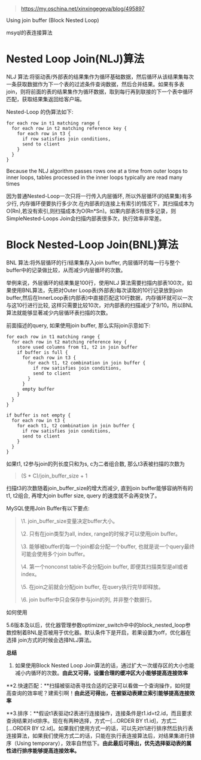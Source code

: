 

> https://my.oschina.net/xinxingegeya/blog/495897

Using join buffer (Block Nested Loop)

msyql的表连接算法



# Nested Loop Join(NLJ)算法

 NLJ 算法:将驱动表/外部表的结果集作为循环基础数据，然后循环从该结果集每次一条获取数据作为下一个表的过滤条件查询数据，然后合并结果。如果有多表join，则将前面的表的结果集作为循环数据，取到每行再到联接的下一个表中循环匹配，获取结果集返回给客户端。

Nested-Loop 的伪算法如下:

```
for each row in t1 matching range {
  for each row in t2 matching reference key {
    for each row in t3 {
      if row satisfies join conditions,
      send to client
    }
  }
}
```

Because the NLJ algorithm passes rows one at a time from outer loops to inner loops, tables processed in the inner loops typically are read many times

因为普通Nested-Loop一次只将一行传入内层循环, 所以外层循环(的结果集)有多少行, 内存循环便要执行多少次.在内部表的连接上有索引的情况下，其扫描成本为O(Rn),若没有索引,则扫描成本为O(Rn*Sn)。如果内部表S有很多记录，则SimpleNested-Loops Join会扫描内部表很多次，执行效率非常差。



# Block Nested-Loop Join(BNL)算法

BNL 算法:将外层循环的行/结果集存入join buffer, 内层循环的每一行与整个buffer中的记录做比较，从而减少内层循环的次数。

举例来说，外层循环的结果集是100行，使用NLJ 算法需要扫描内部表100次，如果使用BNL算法，先把对Outer Loop表(外部表)每次读取的10行记录放到join buffer,然后在InnerLoop表(内部表)中直接匹配这10行数据，内存循环就可以一次与这10行进行比较, 这样只需要比较10次，对内部表的扫描减少了9/10。所以BNL算法就能够显著减少内层循环表扫描的次数。

前面描述的query, 如果使用join buffer, 那么实际join示意如下:

```
for each row in t1 matching range {
  for each row in t2 matching reference key {
    store used columns from t1, t2 in join buffer
    if buffer is full {
      for each row in t3 {
        for each t1, t2 combination in join buffer {
          if row satisfies join conditions,
          send to client
        }
      }
      empty buffer
    }
  }
}

if buffer is not empty {
  for each row in t3 {
    for each t1, t2 combination in join buffer {
      if row satisfies join conditions,
      send to client
    }
  }
}
```

如果t1, t2参与join的列长度只和为s, c为二者组合数, 那么t3表被扫描的次数为 

> (S * C)/join_buffer_size + 1

扫描t3的次数随着join_buffer_size的增大而减少, 直到join buffer能够容纳所有的t1, t2组合,  再增大join buffer size, query 的速度就不会再变快了。

MySQL使用Join Buffer有以下要点:

>  \1. join_buffer_size变量决定buffer大小。
>
>  \2. 只有在join类型为all, index, range的时候才可以使用join buffer。
>
>  \3. 能够被buffer的每一个join都会分配一个buffer, 也就是说一个query最终可能会使用多个join buffer。
>
>  \4. 第一个nonconst table不会分配join buffer, 即便其扫描类型是all或者index。
>
>  \5. 在join之前就会分配join buffer, 在query执行完毕即释放。
>
>  \6. join buffer中只会保存参与join的列, 并非整个数据行。

如何使用 

5.6版本及以后，优化器管理参数optimizer_switch中中的block_nested_loop参数控制着BNL是否被用于优化器。默认条件下是开启，若果设置为off，优化器在选择 join方式的时候会选择NLJ算法。



**总结**

1. 如果使用Block Nested Loop Join算法的话，通过扩大一次缓存区的大小也能减小内循环的次数。**由此又可得，设置合理的缓冲区大小能够提高连接效率**

**2.快速匹配：**扫描被驱动表寻找合适的记录可以看做一个查询操作，如何提高查询的效率呢？建索引啊！**由此还可得出，在被驱动表建立索引能够提高连接效率**

**3.排序：**假设t1表驱动t2表进行连接操作，连接条件是t1.id=t2.id，而且要求查询结果对id排序。现在有两种选择，方式一[...ORDER BY t1.id]，方式二[...ORDER BY t2.id]。如果我们使用方式一的话，可以先对t1进行排序然后执行表连接算法，如果我们使用方式二的话，只能在执行表连接算法后，对结果集进行排序（Using temporary），效率自然低下。**由此最后可得出，优先选择驱动表的属性进行排序能够提高连接效率。**